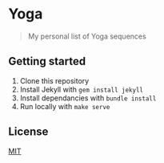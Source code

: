 # Yoga

> My personal list of Yoga sequences

## Getting started

1. Clone this repository
1. Install Jekyll with `gem install jekyll`
1. Install dependancies with `bundle install`
1. Run locally with `make serve`

## License

[MIT](/LICENSE)
